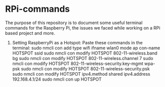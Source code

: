 # RPi-commands
The purpose of this repository is to document some useful terminal commands for the Raspberry Pi, the issues we faced while working on a RPi based project and more.

1.	Setting RaspberryPi as a Hotspot:
Paste these commands in the terminal:
sudo nmcli con add type wifi ifname wlan0 mode ap con-name HOTSPOT ssid <SSID>
sudo nmcli con modify HOTSPOT 802-11-wireless.band bg
sudo nmcli con modify HOTSPOT 802-11-wireless.channel 7
sudo nmcli con modify HOTSPOT 802-11-wireless-security.key-mgmt wpa-psk
sudo nmcli con modify HOTSPOT 802-11-wireless-security.psk <PASSWORD>
sudo nmcli con modify HOTSPOT ipv4.method shared ipv4.address 192.168.4.1/24
sudo nmcli con up HOTSPOT
